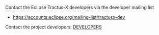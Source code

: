Contact the Eclipse Tractus-X developers via the developer mailing list

- https://accounts.eclipse.org/mailing-list/tractusx-dev
 
Contact the project developers: [DEVELOPERS](AUTHORS.md)
